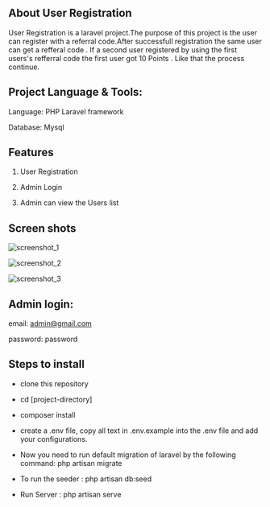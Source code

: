 
## About User Registration

User Registration is a laravel project.The purpose of this project is the user can register with a referral code.After successfull registration the same user can get a refferal code . If a second  user registered by using the first users's refferral code the first user got 10 Points . Like that the process continue. 

## Project Language & Tools:

Language: PHP Laravel framework

Database: Mysql

## Features

1. User Registration 

2. Admin Login 

3. Admin can view the Users list 

## Screen shots


![screenshot_1](https://user-images.githubusercontent.com/106478729/214858362-aa15af3b-6b3b-4a93-b270-002adec067a7.png)

![screenshot_2](https://user-images.githubusercontent.com/106478729/214858981-41c5e88c-c700-4c5e-810f-8ceef63c46d5.png)

![screenshot_3](https://user-images.githubusercontent.com/106478729/214859412-3de3bf93-0eb3-48ff-8d6b-b151ca33298a.png)

## Admin login:

email: admin@gmail.com

password: password

## Steps to install 

* clone this repository

* cd [project-directory]

* composer install

* create a .env file, copy all text in .env.example into the .env file and add your configurations.

* Now you need to run default migration of laravel by the following command:  php artisan migrate

* To run the seeder : php artisan db:seed

* Run Server : php artisan serve

